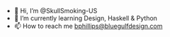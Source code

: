 - 👋 Hi, I’m @SkullSmoking-US
- 🌱 I’m currently learning Design, Haskell & Python
- 📫 How to reach me bphillips@bluegulfdesign.com

<!---
SkullSmoking-US/SkullSmoking-US is a ✨ special ✨ repository because its `README.md` (this file) appears on your GitHub profile.
You can click the Preview link to take a look at your changes.
--->
